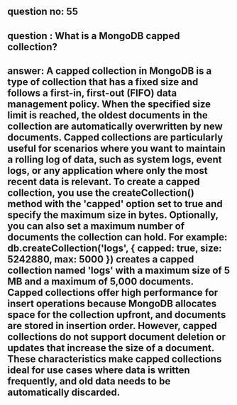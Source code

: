 
      
## question no: 55

## question : What is a MongoDB capped collection?

## answer: A capped collection in MongoDB is a type of collection that has a fixed size and follows a first-in, first-out (FIFO) data management policy. When the specified size limit is reached, the oldest documents in the collection are automatically overwritten by new documents. Capped collections are particularly useful for scenarios where you want to maintain a rolling log of data, such as system logs, event logs, or any application where only the most recent data is relevant. To create a capped collection, you use the createCollection() method with the 'capped' option set to true and specify the maximum size in bytes. Optionally, you can also set a maximum number of documents the collection can hold. For example: db.createCollection('logs', { capped: true, size: 5242880, max: 5000 }) creates a capped collection named 'logs' with a maximum size of 5 MB and a maximum of 5,000 documents. Capped collections offer high performance for insert operations because MongoDB allocates space for the collection upfront, and documents are stored in insertion order. However, capped collections do not support document deletion or updates that increase the size of a document. These characteristics make capped collections ideal for use cases where data is written frequently, and old data needs to be automatically discarded.
      